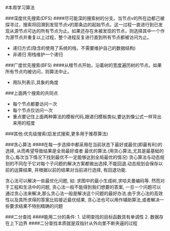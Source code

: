 #本周学习算法

###深度优先搜索(DFS)
####尽可能深的搜索树的分支。当节点v的所在边都己被探寻过，搜索将回溯到发现节点v的那条边的起始节点。这一过程一直进行到已发现从源节点可达的所有节点为止。如果还存在未被发现的节点，则选择其中一个作为源节点并重复以上过程，整个进程反复进行直到所有节点都被访问为止。
* 递归方式(隐含的使用了系统的栈，不需要维护自己的数据结构)
* 非递归 用栈维护一个递归

###广度优先搜索(BFS)
####从根节点开始，沿着树的宽度遍历树的节点。如果所有节点均被访问，则算法中止。
* 用队列表示,具象的角度

###上面两个搜索的共同点
* 每个节点都要访问一次
* 每个节点仅访问一次
* 重点要记住上面两种算法的模板代码,跟递归模板类似,要达到像公式一样背出来用的程度

###其他:优先级搜索(启发式搜索,更多用于推荐算法)


###贪心算法
####在每一步选择中都采用在当前状态下最好或最优(即最有利)的选择, 从而希望导致结果是全局最好或者 最优的算法.(用贪心算法,尤其是最基础的贪心,每次当下情况下找到最优不一定能够达到全局最优的情况) 贪心算法与动态规划的不同在于它对每个子问题的解决方案都做出选择,不能回退.动态规划会保存以前的运算结果, 并根据以前的结果对当前进行选择, 有回退功能.

贪心法可以解决一些最优化问题, 如: 求图中的最小生成树,求哈夫曼编码等. 然而对于工程和生活中的问题, 贪心法一般不能得到我们想要的答案, 一旦一个问题可以通过贪心法来解决,那么贪心法一般是解决这个问题的最好办法.由于贪心法的高效性以及其所求得的答案比较接近最优结果, 贪心法也可以用作辅助算法,或者解决一些要求结果不特别精确的问题

###二分查找
####能用二分的条件: 1. 证明查找的目标函数具有单调性 2. 数据存在上下边界
####二分查找本质就是双指针从外向里不断夹逼的过程
